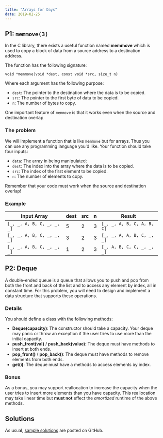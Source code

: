 ```yaml
---
title: "Arrays for Days"
date: 2019-02-25
---
```


## P1: `memmove(3)`
In the C library, there exists a useful function named **memmove** which is used to copy a block of data from a source address to a destination address.

The function has the following signature:

```
void *memmove(void *dest, const void *src, size_t n)
```

Where each argument has the following purpose:

- `dest`: The pointer to the destination where the data is to be copied.
- `src`: The pointer to the first byte of data to be copied.
- `n`: The number of bytes to copy.

One important feature of `memmove` is that it works even when the source and destination overlap.

### The problem

We will implement a function that is like `memmove` but for arrays. Thus you can use any programming language you'd like. Your function should take four inputs:

- `data`: The array in being manipulated;
- `dest`: The index into the array where the data is to be copied.
- `src`: The index of the first element to be copied.
- `n`: The number of elements to copy.

Remember that your code must work when the source and destination overlap!


### Example

| Input Array                | dest | src | n | Result                     |
|----------------------------|------|-----|---|----------------------------|
| `[_, _, A, B, C, _, _, _]` |    5 |   2 | 3 | `[_, _, A, B, C, A, B, C]` |
| `[_, _, A, B, C, _, _, _]` |    3 |   2 | 3 | `[_, _, A, A, B, C, _, _]` |
| `[_, _, A, B, C, _, _, _]` |    1 |   2 | 3 | `[_, A, B, C, C, _, _, _]` |


## P2: Deque

A double-ended queue is a queue that allows you to push and pop from both the front and back of the list and to access any element by index, all in constant time. For this problem, you will need to design and implement a data structure that supports these operations.

### Details

You should define a class with the following methods:

- **Deque(capacity)**: The constructor should take a capacity. Your deque may panic or throw an exception if the user tries to use more than the initial capacity.
- **push_front(val)** / **push_back(value)**: The deque must have methods to insert at both ends.
- **pop_front()** / **pop_back()**: The deque must have methods to remove elements from both ends.
- **get(i)**: The deque must have a methods to access elements by index.

### Bonus

As a bonus, you may support reallocation to increase the capacity when the user tries to insert more elements than you have capacity. This reallocation may take linear time but **must not** effect the *amortized* runtime of the above methods.


## Solutions

As usual, [sample solutions][csip-uga/archive] are posted on GitHub.

[csip-uga/archive]: https://github.com/csip-uga/archive
